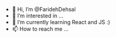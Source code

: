 - 👋 Hi, I’m @FaridehDehsal
- 👀 I’m interested in ...
- 🌱 I’m currently learning React and JS :)
- 📫 How to reach me ...

<!---
Farideh19926/Farideh19926 is a ✨ special ✨ repository because its `README.md` (this file) appears on your GitHub profile.
You can click the Preview link to take a look at your changes.
--->

